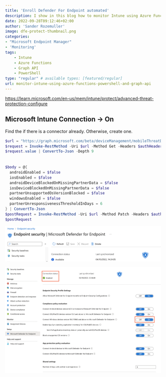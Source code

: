 ```yaml
---
title: 'Enroll Defender For Endpoint automated'
description: I show in this blog how to monitor Intune using Azure Functions, PowerShell and Graph API. I explain why using Azure Functions, how to get information from the Graph API and how to send alerts.
date: 2022-09-28T09:12:46+02:00
author: 'Sander Rozemuller'
image: dfe-protect-thumbnail.png
categories:
- "Microsoft Endpoint Manager"
- 'Monitoring'
tags:
    - Intune
    - Azure Functions
    - Graph API
    - PowerShell
type: "regular" # available types: [featured/regular]
url: monitor-intune-using-azure-functions-powershell-and-graph-api
---
```




https://learn.microsoft.com/en-us/mem/intune/protect/advanced-threat-protection-configure

## Microsoft Intune Connection -> On

Find the if there is a connector already. Otherwise, create one.

```powershell
$url = "https://graph.microsoft.com/beta/deviceManagement/mobileThreatDefenseConnectors/fc780465-2017-40d4-a0c5-307022471b92"  #/fc780465-2017-40d4-a0c5-307022471b92
$request = Invoke-RestMethod -Uri $url -Method Get -Headers $authHeader
$request.value | ConvertTo-Json -Depth 9


$body = @{
  androidEnabled = $false
  iosEnabled = $false
  androidDeviceBlockedOnMissingPartnerData = $false
  iosDeviceBlockedOnMissingPartnerData = $false
  partnerUnsupportedOsVersionBlocked = $false
  windowsEnabled = $false
  partnerUnresponsivenessThresholdInDays = 6
} | ConvertTo-Json
$postRequest = Invoke-RestMethod -Uri $url -Method Patch -Headers $authHeader -Body $body
$postRequest
```

![available-dfe-connector.png](available-dfe-connector.png)


![dfe-enable-windows](dfe-enable-windows.png)